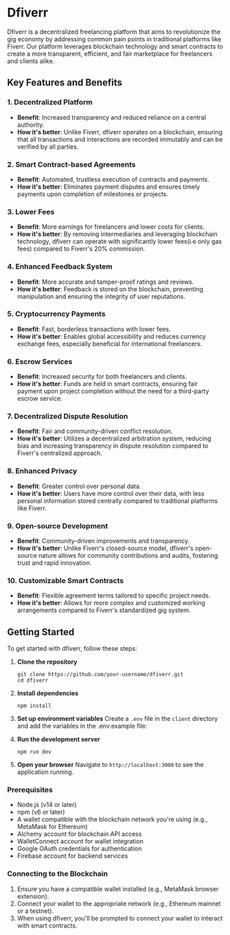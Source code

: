 # Dfiverr

Dfiverr is a decentralized freelancing platform that aims to revolutionize the gig economy by addressing common pain points in traditional platforms like Fiverr. Our platform leverages blockchain technology and smart contracts to create a more transparent, efficient, and fair marketplace for freelancers and clients alike.

## Key Features and Benefits

### 1. Decentralized Platform
- **Benefit**: Increased transparency and reduced reliance on a central authority.
- **How it's better**: Unlike Fiverr, dfiverr operates on a blockchain, ensuring that all transactions and interactions are recorded immutably and can be verified by all parties.

### 2. Smart Contract-based Agreements
- **Benefit**: Automated, trustless execution of contracts and payments.
- **How it's better**: Eliminates payment disputes and ensures timely payments upon completion of milestones or projects.

### 3. Lower Fees
- **Benefit**: More earnings for freelancers and lower costs for clients.
- **How it's better**: By removing intermediaries and leveraging blockchain technology, dfiverr can operate with significantly lower fees(i.e only gas fees) compared to Fiverr's 20% commission.

### 4. Enhanced Feedback System
- **Benefit**: More accurate and tamper-proof ratings and reviews.
- **How it's better**: Feedback is stored on the blockchain, preventing manipulation and ensuring the integrity of user reputations.

### 5. Cryptocurrency Payments
- **Benefit**: Fast, borderless transactions with lower fees.
- **How it's better**: Enables global accessibility and reduces currency exchange fees, especially beneficial for international freelancers.

### 6. Escrow Services
- **Benefit**: Increased security for both freelancers and clients.
- **How it's better**: Funds are held in smart contracts, ensuring fair payment upon project completion without the need for a third-party escrow service.

### 7. Decentralized Dispute Resolution
- **Benefit**: Fair and community-driven conflict resolution.
- **How it's better**: Utilizes a decentralized arbitration system, reducing bias and increasing transparency in dispute resolution compared to Fiverr's centralized approach.

### 8. Enhanced Privacy
- **Benefit**: Greater control over personal data.
- **How it's better**: Users have more control over their data, with less personal information stored centrally compared to traditional platforms like Fiverr.

### 9. Open-source Development
- **Benefit**: Community-driven improvements and transparency.
- **How it's better**: Unlike Fiverr's closed-source model, dfiverr's open-source nature allows for community contributions and audits, fostering trust and rapid innovation.

### 10. Customizable Smart Contracts
- **Benefit**: Flexible agreement terms tailored to specific project needs.
- **How it's better**: Allows for more complex and customized working arrangements compared to Fiverr's standardized gig system.

## Getting Started

To get started with dfiverr, follow these steps:

1. **Clone the repository**
   ```
   git clone https://github.com/your-username/dfiverr.git
   cd dfiverr
   ```

2. **Install dependencies**
   ```
   npm install
   ```

3. **Set up environment variables**
   Create a `.env` file in the `client` directory and add the variables in the .env.example file:

4. **Run the development server**
   ```
   npm run dev
   ```

5. **Open your browser**
   Navigate to `http://localhost:3000` to see the application running.

### Prerequisites

- Node.js (v14 or later)
- npm (v6 or later)
- A wallet compatible with the blockchain network you're using (e.g., MetaMask for Ethereum)
- Alchemy account for blockchain API access
- WalletConnect account for wallet integration
- Google OAuth credentials for authentication
- Firebase account for backend services

### Connecting to the Blockchain

1. Ensure you have a compatible wallet installed (e.g., MetaMask browser extension).
2. Connect your wallet to the appropriate network (e.g., Ethereum mainnet or a testnet).
3. When using dfiverr, you'll be prompted to connect your wallet to interact with smart contracts.

